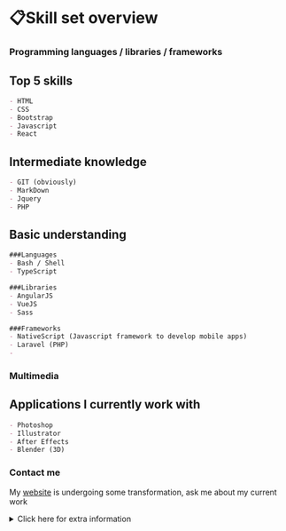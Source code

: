 # 📋Skill set overview
### Programming languages / libraries / frameworks



## Top 5 skills
```markdown
- HTML
- CSS
- Bootstrap
- Javascript
- React
```
## Intermediate knowledge
```markdown
- GIT (obviously)
- MarkDown
- Jquery
- PHP 

```
## Basic understanding
```markdown
###Languages
- Bash / Shell
- TypeScript

###Libraries
- AngularJS
- VueJS
- Sass

###Frameworks
- NativeScript (Javascript framework to develop mobile apps)
- Laravel (PHP)
- 

```
### Multimedia
## Applications I currently work with 
```markdown
- Photoshop
- Illustrator
- After Effects
- Blender (3D)
```

### Contact me

My [website](https://www.philipdenys.be) is undergoing some transformation, ask me about my current work

<details><summary>Click here for extra information</summary>
<p>

#### yes, I've hidden this markdown section :p

```markdown
👨🏽‍💻 I used markdown/git to make this *skill set overview*💻📲 
```

</p>
</details>

